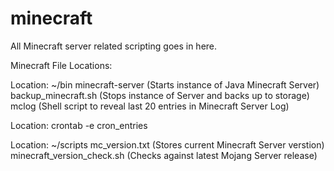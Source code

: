 # minecraft
All Minecraft server related scripting goes in here.

Minecraft File Locations:

Location: ~/bin
minecraft-server (Starts instance of Java Minecraft Server)
backup_minecraft.sh (Stops instance of Server and backs up to storage)
mclog (Shell script to reveal last 20 entries in Minecraft Server Log)

Location: crontab -e
cron_entries

Location: ~/scripts
mc_version.txt (Stores current Minecraft Server verstion)
minecraft_version_check.sh (Checks against latest Mojang Server release)
